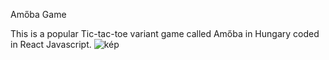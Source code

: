 Amőba Game

This is a popular Tic-tac-toe variant game called Amőba in Hungary coded in React Javascript.
![kép](https://github.com/selmeczya/Amoba-game/assets/122087366/83e8ea30-2528-4089-aede-dd2180632f76)
